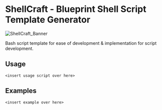 # ShellCraft - Blueprint Shell Script Template Generator
![ShellCraft_Banner](https://github.com/eliaz5536/ShellCraft/assets/5835036/777993bf-5447-4a56-aee4-94cc7735f796)

Bash script template for ease of development & implementation for script development.

## Usage
```
<insert usage script over here>
```

## Examples
```
<insert example over here>
```

